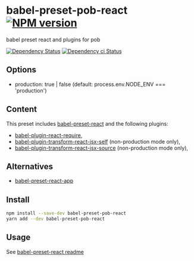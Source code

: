# babel-preset-pob-react [![NPM version][npm-image]][npm-url]

babel preset react and plugins for pob

[![Dependency Status][daviddm-image]][daviddm-url]
[![Dependency ci Status][dependencyci-image]][dependencyci-url]

## Options

- production: true | false (default: process.env.NODE_ENV === 'production')

## Content

This preset includes [babel-preset-react](https://www.npmjs.com/package/babel-preset-react) and the following plugins:

- [babel-plugin-react-require](https://www.npmjs.com/package/babel-plugin-react-require),
- [babel-plugin-transform-react-jsx-self](https://www.npmjs.com/package/babel-plugin-transform-react-jsx-self) (non-production mode only),
- [babel-plugin-transform-react-jsx-source](https://www.npmjs.com/package/babel-plugin-transform-react-jsx-source) (non-production mode only),

## Alternatives

- [babel-preset-react-app](https://www.npmjs.com/package/babel-preset-react-app)

## Install

```bash
npm install --save-dev babel-preset-pob-react
yarn add --dev babel-preset-pob-react
```

## Usage

See [babel-preset-react readme](https://www.npmjs.com/package/babel-preset-react)

[npm-image]: https://img.shields.io/npm/v/babel-preset-pob-react.svg?style=flat-square
[npm-url]: https://npmjs.org/package/babel-preset-pob-react
[daviddm-image]: https://david-dm.org/christophehurpeau/babel-preset-pob-react.svg?style=flat-square
[daviddm-url]: https://david-dm.org/christophehurpeau/babel-preset-pob-react
[dependencyci-image]: https://dependencyci.com/github/christophehurpeau/babel-preset-pob-react/badge?style=flat-square
[dependencyci-url]: https://dependencyci.com/github/christophehurpeau/babel-preset-pob-react
